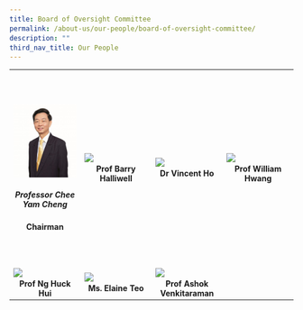 ```yaml
---
title: Board of Oversight Committee
permalink: /about-us/our-people/board-of-oversight-committee/
description: ""
third_nav_title: Our People
---
```

<table>
	<tbody>
		<tr height="350">
			<td width="25%">
				<a href="/biography/professor-chee-yam-cheng/" target="_blank">
					<img src="/images/Biography/professor-chee-yam-cheng.jpg">
				</a>
				<div align="center"><h5>Professor Chee Yam Cheng</h5></div>
				<div align="center"><b>Chairman</b></div>
			</td>
			<td width="25%">
				<a href="/leaders/prof-barry-halliwell/" target="_blank">
					<img src="/images/Leaders/barry-halliwell__stcc.png">
				</a>
				<div align="center"><b>Prof Barry Halliwell</b></div>
			</td>
			<td width="25%">
				<a href="/leaders/dr-vincent-ho/" target="_blank">
					<img src="/images/Leaders/dr%20vicent%20ho.png">
				</a>
				<div align="center"><b>Dr Vincent Ho</b></div>
			</td>
			<td width="25%">
				<a href="/leaders/prof-william-hwang/" target="_blank">
					<img src="/images/Leaders/professor%20william%20hwang.png">
				</a>
				<div align="center"><b>Prof William Hwang</b></div>
			</td>
		</tr>
		<tr> <!-- Row 2 -->
			<td width="25%">
				<a href="/leaders/prof-ng-huck-hui/" target="_blank">
					<img src="/images/Leaders/professor%20ng%20huck%20hui.png">
				</a>
				<div align="center"><b>Prof Ng Huck Hui</b></div>
			</td>
			<td width="25%">
				<a href="/leaders/ms-elaine-teo/" target="_blank">
					<img src="/images/Leaders/ms%20elaine%20teo.png">
				</a>
				<div align="center"><b>Ms. Elaine Teo</b></div>
			</td>
			<td width="25%">
				<a href="/leaders/prof-ashok-venkitaraman/" target="_blank">
					<img src="/images/Leaders/professor%20ashok%20venkitaraman.png">
				</a>
				<div align="center"><b>Prof Ashok Venkitaraman</b></div>
			</td>
		</tr>		
	</tbody>
</table>